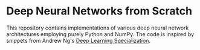 # Deep Neural Networks from Scratch
This repository contains implementations of various deep neural network architectures employing purely Python and NumPy. The code is inspired by snippets from Andrew Ng's [Deep Learning Specialization](https://www.deeplearning.ai/courses/deep-learning-specialization/).
